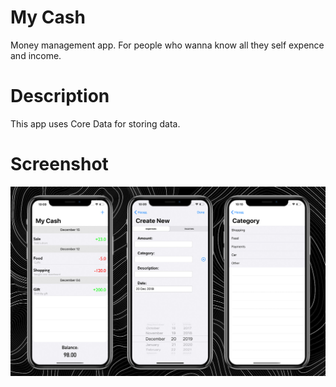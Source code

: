# My Cash
Money management app. For people who wanna know all they self expence and income.

# Description
This app uses Core Data for storing data.

# Screenshot
![image](./view.jpg) 
